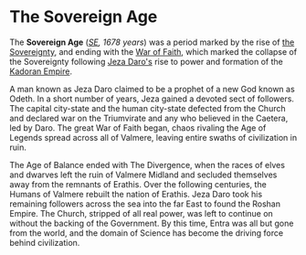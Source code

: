 # The Sovereign Age

The **Sovereign Age** (*[SE](era.md), 1678 years*) was a period marked by the rise of [the Sovereignty](the_sovereignty.md), and ending with the [War of Faith](war_of_faith.md), which marked the collapse of the Sovereignty following [Jeza Daro's](jeza_daro.md) rise to power and formation of the [Kadoran Empire](kador.md).


A man known as Jeza Daro claimed to be a prophet of a new God known as Odeth. In a short number of years, Jeza gained a devoted sect of followers. The capital city-state and the human city-state defected from the Church and declared war on the Triumvirate and any who believed in the Caetera, led by Daro. The great War of Faith began, chaos rivaling the Age of Legends spread across all of Valmere, leaving entire swaths of civilization in ruin.

The Age of Balance ended with The Divergence, when the races of elves and dwarves left the ruin of Valmere Midland and secluded themselves away from the remnants of Erathis. Over the following centuries, the Humans of Valmere rebuilt the nation of Erathis. Jeza Daro took his remaining followers across the sea into the far East to found the Roshan Empire. The Church, stripped of all real power, was left to continue on without the backing of the Government. By this time, Entra was all but gone from the world, and the domain of Science has become the driving force behind civilization.


